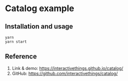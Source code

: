 # Catalog example

## Installation and usage
```
yarn
yarn start
```

## Reference
1. Link & demo: https://interactivethings.github.io/catalog/
2. GitHub: https://github.com/interactivethings/catalog/
